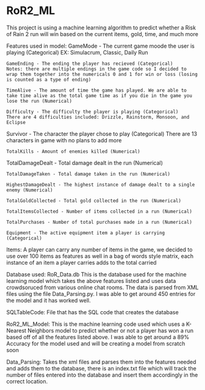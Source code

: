 # RoR2_ML
This project is using a machine learning algorithm to predict whether a Risk of Rain 2 run will win based on the current items, gold, time, and much more

Features used in model:
	GameMode - The current game moode the user is playing (Categorical)
    EX:  Simulacrum, Classic, Daily Run
    
	GameEnding - The ending the player has recieved (Categorical)
    Notes: there are multiple endings in the game code so I decided to wrap them together into the numericals 0 and 1 for win or loss (losing is counted as a type of ending)
    
	TimeAlive - The amount of time the game has played. We are able to take time alive as the total game time as if you die in the game you lose the run (Numerical)
  
	Difficulty - The difficulty the player is playing (Categorical)
    There are 4 difficulties included: Drizzle, Rainstorm, Monsoon, and Eclipse
	
  Survivor - The character the player chose to play (Categorical)
    There are 13 characters in game with no plans to add more
    
	TotalKills - Amount of enemies killed (Numerical)
	
  TotalDamageDealt - Total damage dealt in the run (Numerical)
  
	TotalDamageTaken - Total damage taken in the run (Numerical)
  
	HighestDamageDealt - The highest instance of damage dealt to a single enemy (Numerical)
  
	TotalGoldCollected - Total gold collected in the run (Numerical)
  
	TotalItemsCollected - Number of items collected in a run (Numerical)
  
	TotalPurchases - Number of total purchases made in a run (Numerical)
  
	Equipment - The active equipment item a player is carrying (Categorical)
  
  Items: A player can carry any number of items in the game, we decided to use over 100 items as features as well in a bag of words style matrix, each instance of an item a player carries adds to the total carried
  
Database used: RoR_Data.db
  This is the database used for the machine learning model which takes the above features listed and uses data crowdsoruced from various online chat rooms. The data is parsed from XML files using the file Data_Parsing.py.
  I was able to get around 450 entries for the model and it has worked well.
  
 SQLTableCode: File that has the SQL code that creates the database
 
 RoR2_ML_Model: 
  This is the machine learning code used which uses a K-Nearest Neighbors model to predict whether or not a player has won a run based off of all the features listed above. I was able to get around a 89% Accuracy for the model used and will be creating a model from scratch soon
  
Data_Parsing:
  Takes the xml files and parses them into the features needed and adds them to the database, there is an index.txt file which will track the number of files entered into the database and insert them accordingly in the correct location. 
